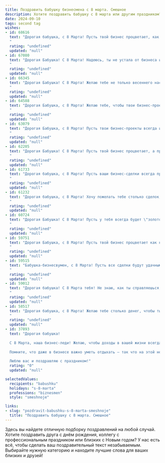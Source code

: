 ```yaml
---
title: Поздравить бабушку бизнесмена с 8 марта. Смешное
description: Хотите поздравить бабушку с 8 марта или другим праздником? Наш ИИ создаст незабываемое поздравление, а вы обязательно выделитесь среди других.  
date: 2024-09-10
tags: second tag
wishes:
- id: 68616
  text: "Дорогая бабушка, с 8 Марта! Пусть твой бизнес процветает, как тюльпаны на весеннем ветру, а все сделки будут такими же выгодными, как скидки на распродажах! 😉
  "
  rating: "undefined"
  updated: "null"
- id: 67080
  text: "Дорогая Бабушка! С 8 Марта! Надеюсь, ты не устала от бизнеса и готова получить порцию любви и тортика! 😉  Пусть твои сделки всегда будут удачными, а прибыль — сладкой, как мартовское солнышко! 🎉
  "
  rating: "undefined"
  updated: "null"
- id: 66345
  text: "Дорогая Бабушка! С 8 Марта! Желаю тебе не только весеннего настроения, но и весеннего бума в твоем бизнесе! Пусть сделки заключаются сами собой, а прибыль течет рекой! 🌷💰
  "
  rating: "undefined"
  updated: "null"
- id: 64588
  text: "Дорогая Бабушка, с 8 Марта! Желаю тебе, чтобы твои бизнес-проекты процветали, как тюльпаны в марте, а дивиденды текли рекой, как весенний ручей! 😉
  "
  rating: "undefined"
  updated: "null"
- id: 63079
  text: "Дорогая Бабушка, с 8 Марта! Пусть твои бизнес-проекты всегда идут в гору, а конкуренты завидуют твоему таланту заключать самые выгодные сделки! Желаю тебе море улыбок, океан радости и столько денег, чтобы ты могла позволить себе все, что пожелаешь!
  "
  rating: "undefined"
  updated: "null"
- id: 62205
  text: "Дорогая Бабушка! С 8 Марта! Пусть твой бизнес процветает, а прибыль растёт как на дрожжах!  Надеюсь, ты уже придумала, как потратишь все эти деньги на внуков! 😉
  "
  rating: "undefined"
  updated: "null"
- id: 61733
  text: "Дорогая бабушка, с 8 Марта! Пусть ваши бизнес-сделки всегда приносят прибыль, а новые контракты сыплются на вас, как весенние цветы!  😊
  "
  rating: "undefined"
  updated: "null"
- id: 61232
  text: "Дорогая бабушка, с 8 Марта! Хочу пожелать тебе столько сделок, что ты будешь думать не о внуках, а о балансе на счёте! 😉  Пусть твои идеи всегда будут прибыльными, а конкуренты завидуют твоей хватке! 🎉
  "
  rating: "undefined"
  updated: "null"
- id: 60724
  text: "Дорогая Бабушка! С 8 Марта! Пусть у тебя всегда будет \"золотой запас\" не только в бизнесе, но и в жизни! 😜  Желаю тебе процветания и легкости в делах, чтобы все сделки были максимально выгодными, а конкуренты - только в зависти! 🥂
  "
  rating: "undefined"
  updated: "null"
- id: 59751
  text: "Дорогая Бабушка, с 8 Марта! Пусть твой бизнес процветает как никогда, а прибыль течет рекой! Надеюсь, ты не забыла про \"женскую логику\" в работе - она всегда пригодится, даже в самых сложных сделках 😉
  "
  rating: "undefined"
  updated: "null"
- id: 59515
  text: "Бабушка-бизнесвумен, с 8 Марта! Пусть все сделки будут удачными, а конкуренты завидуют твоему железному характеру и деловой хватке. Пусть тебе всегда везёт, как на фондовом рынке! 😄
  "
  rating: "undefined"
  updated: "null"
- id: 59012
  text: "Дорогая бабушка! С 8 Марта тебя! Не знаю, как ты справляешься, совмещая бизнес и заботу о нас, но ты — настоящий бизнес-вумен и королева multitasking!  Желаю тебе безграничного потока клиентов, золотых сделок и чтобы конкуренты всегда были в пролете! ;)
  "
  rating: "undefined"
  updated: "null"
- id: 58517
  text: "Дорогая бабушка, с 8 Марта! Желаю тебе столько денег, чтобы ты могла купить себе все акции \"Газпрома\" и стать самой богатой бизнесвумен на свете! Но помни: главное – не деньги, а здоровье, любовь и, конечно же, внуки, которые тебя любят!
  "
  rating: "undefined"
  updated: "null"
- id: 37893
  text: "Дорогая бабушка!
  
  С 8 Марта, наша бизнес-леди! Желаю, чтобы доходы в вашей жизни всегда превышали расходы, а счастье шло по нарастающей, как прибыль от досрочного взятия кредитов! Пусть весна приносит только качественные акции настроения, а конкуренция с соседями по саду прекращается на уровне дружбы!
  
  Помните, что даже в бизнесе важно уметь отдыхать — так что на этой неделе просим закрыть все дела и открыть сезон весеннего балластного шопинга!
  
  Люблю вас и поздравляю с праздником!"
  rating: "0"
  updated: "null"

selectedValues:
  recipients: "babushku"
  holidays: "s-8-marta"
  professions: "biznesmen"
  style: "smeshnoje"

links:
- slug: "pozdravit-babushku-s-8-marta-smeshnoje"
  title: "Поздравить бабушку с 8 марта. Смешное"
---
```


Здесь вы найдете отличную подборку поздравлений на любой случай. 
Хотите поздравить друга с днём рождения, коллегу с профессиональным праздником или близких с Новым годом? У нас есть всё, чтобы сделать ваш поздравительный текст незабываемым. Выбирайте нужную категорию и находите лучшие слова для ваших близких и друзей!
